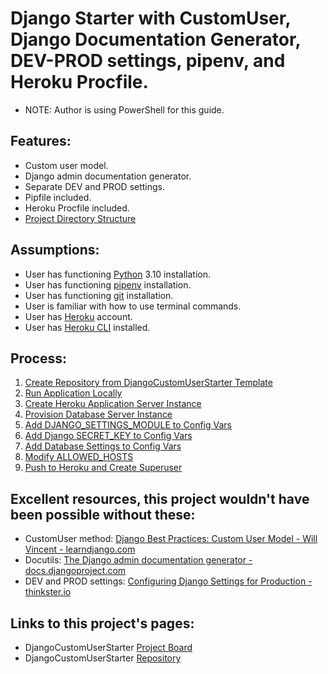 # Django Starter with CustomUser, Django Documentation Generator, DEV-PROD settings, pipenv, and Heroku Procfile.

* NOTE: Author is using PowerShell for this guide.

## Features:
* Custom user model.
* Django admin documentation generator.
* Separate DEV and PROD settings.
* Pipfile included.
* Heroku Procfile included.
* [Project Directory Structure](notes_setup/00_directory_structure.md)

## Assumptions:
* User has functioning [Python](https://www.python.org/downloads/) 3.10 installation.
* User has functioning [pipenv](https://pypi.org/project/pipenv/) installation.
* User has functioning [git](https://git-scm.com/downloads) installation.
* User is familiar with how to use terminal commands.
* User has [Heroku](https://www.heroku.com/) account.
* User has [Heroku CLI](https://devcenter.heroku.com/articles/heroku-cli#install-the-heroku-cli) installed.

## Process:
1. [Create Repository from DjangoCustomUserStarter Template](notes_setup/01_create_repository_from_template.md)
1. [Run Application Locally](notes_setup/02_run_application_locally.md)
1. [Create Heroku Application Server Instance](notes_setup/03_create_heroku_application_server_instance.md)
1. [Provision Database Server Instance](notes_setup/04_provision_database_server_instance.md)
1. [Add DJANGO_SETTINGS_MODULE to Config Vars](notes_setup/05_add_django_settings_module_to_config_vars.md)
1. [Add Django SECRET_KEY to Config Vars](notes_setup/06_add_secret_key_to_config_vars.md)
1. [Add Database Settings to Config Vars](notes_setup/07_add_database_settings_to_config_vars.md)
1. [Modify ALLOWED_HOSTS](notes_setup/08_modify_allowed_hosts.md)
1. [Push to Heroku and Create Superuser](notes_setup/09_push_to_heroku_and_createsuperuser.md)

## Excellent resources, this project wouldn't have been possible without these:
* CustomUser method: [Django Best Practices: Custom User Model - Will Vincent - learndjango.com](https://learndjango.com/tutorials/django-custom-user-model)
* Docutils: [The Django admin documentation generator - docs.djangoproject.com](https://docs.djangoproject.com/en/4.0/ref/contrib/admin/admindocs/)
* DEV and PROD settings: [Configuring Django Settings for Production - thinkster.io](https://thinkster.io/tutorials/configuring-django-settings-for-production)

## Links to this project's pages:
* DjangoCustomUserStarter [Project Board](https://github.com/brucestull/DjangoCustomUserStarter/projects/1)
* DjangoCustomUserStarter [Repository](https://github.com/brucestull/DjangoCustomUserStarter)
